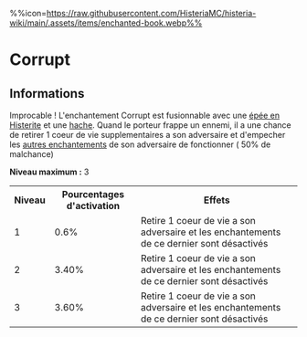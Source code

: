 %%icon=https://raw.githubusercontent.com/HisteriaMC/histeria-wiki/main/.assets/items/enchanted-book.webp%%
# Corrupt

## Informations
Improcable ! L'enchantement Corrupt est fusionnable avec une [épée en Histerite](https://histeria.fr/wiki/outils/histerite-sword) et une [hache](https://histeria.fr/wiki/outils/histerite-axe).
Quand le porteur frappe un ennemi, il a une chance de retirer 1 coeur de vie supplementaires a son adversaire et d'empecher les [autres enchantements](https://histeria.fr/wiki/enchantements) de son adversaire de fonctionner ( 50% de malchance)

**Niveau maximum :** 3

<table>
  <tr>
    <th>Niveau</th>
    <th>Pourcentages d'activation</th>
    <th>Effets</th>
  </tr>
  <tr>
    <td>1</td>
    <td>0.6%</td>
    <td>Retire 1 coeur de vie a son adversaire et les enchantements de ce dernier sont désactivés</td>
  </tr>
  <tr>
    <td>2</td>
    <td>3.40%</td>
    <td>Retire 1 coeur de vie a son adversaire et les enchantements de ce dernier sont désactivés</td>
  </tr>
  <tr>
    <td>3</td>
    <td>3.60%</td>
    <td>Retire 1 coeur de vie a son adversaire et les enchantements de ce dernier sont désactivés</td>
</table>
